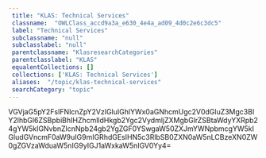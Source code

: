 ```yaml
--- 
 title: "KLAS: Technical Services" 
 classname:  "OWLClass_accd9a3a_e630_4e4a_ad09_4d0c2e6c3dc5" 
 label: "Technical Services" 
 subclassname: "null" 
 subclasslabel: "null" 
 parentclassname: "KlasresearchCategories" 
 parentclasslabel: "KLAS" 
 equalentCollections: [] 
 collections: ['KLAS: Technical Services']
 aliases:  "/topic/klas-technical-services"  
 searchCategory: "topic" 
---
```

VGVjaG5pY2FsIFNlcnZpY2VzIGluIGhlYWx0aGNhcmUgc2V0dGluZ3Mgc3BlY2lhbGl6ZSBpbiBhIHZhcmlldHkgb2Ygc2VydmljZXMgbGlrZSBtaWdyYXRpb24gYW5kIGNvbnZlcnNpb24gb2YgZGF0YSwgaW50ZXJmYWNpbmcgYW5kIGludGVncmF0aW9uIG9mIGRhdGEsIHN5c3RlbSB0ZXN0aW5nLCBzeXN0ZW0gZGVzaWduaW5nIG9yIGJ1aWxkaW5nIGV0Yy4=